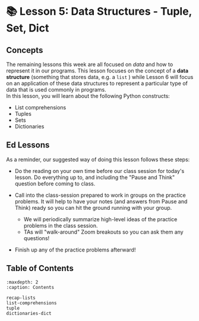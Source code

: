 # 📚 Lesson 5: Data Structures - Tuple, Set, Dict
##  Concepts  

The remaining lessons this week are all focused on *data* and how to represent it in our programs. This lesson focuses on the concept of a **data structure** (something that stores data, e.g. a `list` ) while Lesson 6 will focus on an application of these data structures to represent a particular type of data that is used commonly in programs.  
In this lesson, you will learn about the following Python constructs:  
-  List comprehensions  
-  Tuples  
-  Sets  
-  Dictionaries  

##  Ed Lessons  

As a reminder, our suggested way of doing this lesson follows these steps:  
-  Do the reading on your own time before our class session for today's lesson. Do everything up to, and including the "Pause and Think" question before coming to class.  
-  Call into the class-session prepared to work in groups on the practice problems. It will help to have your notes (and answers from Pause and Think) ready so you can hit the ground running with your group.  
    -  We will periodically summarize high-level ideas of the practice problems in the class session.  
    -  TAs will "walk-around" Zoom breakouts so you can ask them any questions!  

-  Finish up any of the practice problems afterward!  

 


## Table of Contents

```{toctree}
:maxdepth: 2
:caption: Contents

recap-lists
list-comprehensions
tuple
dictionaries-dict
```